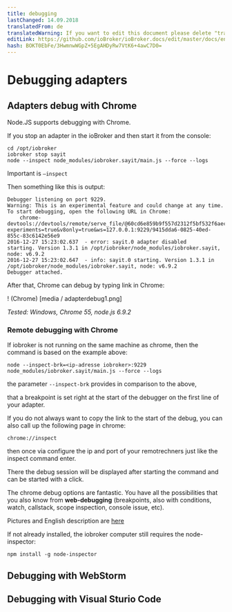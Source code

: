 ```yaml
---
title: debugging
lastChanged: 14.09.2018
translatedFrom: de
translatedWarning: If you want to edit this document please delete "translatedFrom" field, elsewise this document will be translated automatically again
editLink: https://github.com/ioBroker/ioBroker.docs/edit/master/docs/en/dev/adapterdebug.md
hash: BOKT0EbFe/3HwmnwWGpZ+5EgAHDyRw7VtK6+4awC7D0=
---
```

# Debugging adapters
## Adapters debug with Chrome
Node.JS supports debugging with Chrome.

If you stop an adapter in the ioBroker and then start it from the console:

```
cd /opt/iobroker
iobroker stop sayit
node --inspect node_modules/iobroker.sayit/main.js --force --logs
```

Important is `–inspect`

Then something like this is output:

```
Debugger listening on port 9229.
Warning: This is an experimental feature and could change at any time.
To start debugging, open the following URL in Chrome:
    chrome-devtools://devtools/remote/serve_file/@60cd6e859b9f557d2312f5bf532f6aec5f284980/inspector.html?experiments=true&v8only=true&ws=127.0.0.1:9229/9415dda6-0825-40ed-855c-83c6142e56e9
2016-12-27 15:23:02.637  - error: sayit.0 adapter disabled
starting. Version 1.3.1 in /opt/iobroker/node_modules/iobroker.sayit, node: v6.9.2
2016-12-27 15:23:02.647  - info: sayit.0 starting. Version 1.3.1 in /opt/iobroker/node_modules/iobroker.sayit, node: v6.9.2
Debugger attached.
```

After that, Chrome can debug by typing link in Chrome:

! (Chrome) [media / adapterdebug1.png]

*Tested: Windows, Chrome 55, node.js 6.9.2*

### Remote debugging with Chrome
If iobroker is not running on the same machine as chrome, then the command is based on the example above:

```
node --inspect-brk=<ip-adresse iobroker>:9229 node_modules/iobroker.sayit/main.js --force --logs
```

the parameter `--inspect-brk` provides in comparison to the above,

that a breakpoint is set right at the start of the debugger on the first line of your adapter.

If you do not always want to copy the link to the start of the debug, you can also call up the following page in chrome:

```
chrome://inspect
```

then once via configure the ip and port of your remotrechners just like the inspect command enter.

There the debug session will be displayed after starting the command and can be started with a click.

The chrome debug options are fantastic.
You have all the possibilities that you also know from **web-debugging** (breakpoints, also with conditions, watch, callstack, scope inspection, console issue, etc).

Pictures and English description are [here](https://software.intel.com/en-us/xdk/articles/using-chrome-devtools-to-debug-your-remote-iot-nodejs-application)

If not already installed, the iobroker computer still requires the node-inspector:

```
npm install -g node-inspector
```

## Debugging with WebStorm
## Debugging with Visual Sturio Code